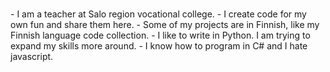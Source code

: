 <h1 style="Aarni Junkkala"></h1>
- I am a teacher at Salo region vocational college.
- I create code for my own fun and share them here.
- Some of my projects are in Finnish, like my Finnish language code collection.
- I like to write in Python. I am trying to expand my skills more around.
- I know how to program in C# and I hate javascript.
